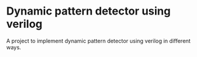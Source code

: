 # Dynamic pattern detector using verilog
A project to implement dynamic pattern detector using verilog in different ways.
